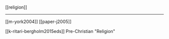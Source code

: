 [[religion]]

---

[[m-york2004]]
[[paper-j2005]]


[[k-ritari-bergholm2015eds]] Pre-Christian "Religion"